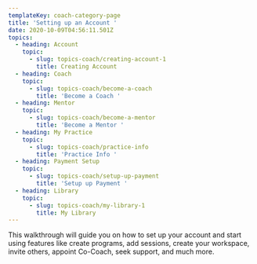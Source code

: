 ```yaml
---
templateKey: coach-category-page
title: 'Setting up an Account '
date: 2020-10-09T04:56:11.501Z
topics:
  - heading: Account
    topic:
      - slug: topics-coach/creating-account-1
        title: Creating Account
  - heading: Coach
    topic:
      - slug: topics-coach/become-a-coach
        title: 'Become a Coach '
  - heading: Mentor
    topic:
      - slug: topics-coach/become-a-mentor
        title: 'Become a Mentor '
  - heading: My Practice
    topic:
      - slug: topics-coach/practice-info
        title: 'Practice Info '
  - heading: Payment Setup
    topic:
      - slug: topics-coach/setup-up-payment
        title: 'Setup up Payment '
  - heading: Library
    topic:
      - slug: topics-coach/my-library-1
        title: My Library
---
```

This walkthrough will guide you on how to set up your account and start using features like create programs, add sessions, create your workspace, invite others, appoint Co-Coach, seek support, and much more.
